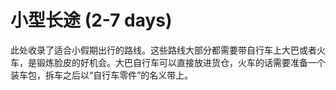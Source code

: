 # 小型长途 (2-7 days)

此处收录了适合小假期出行的路线。这些路线大部分都需要带自行车上大巴或者火车，是锻炼脸皮的好机会。大巴自行车可以直接放进货仓，火车的话需要准备一个装车包，拆车之后以“自行车零件”的名义带上。

